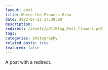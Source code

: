```yaml
---
layout: post
title: Where the Flowers Grow
date: 2022-07-22 17:39:00
description: 
redirect: /assets/pdf/Blog_Post_flowers.pdf
tags:  
categories: photography 
related_posts: true
featured: false
---
```


A post with a redirect.
